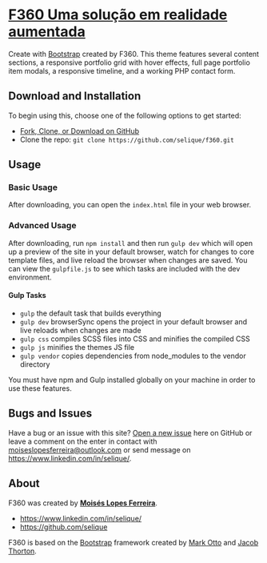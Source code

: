 # [F360 Uma solução em realidade aumentada](https://f360.com.br/)

Create with [Bootstrap](http://getbootstrap.com/) created by F360.
This theme features several content sections, a responsive portfolio grid with hover effects, full page portfolio item modals, a responsive timeline, and a working PHP contact form.


## Download and Installation

To begin using this, choose one of the following options to get started:
* [Fork, Clone, or Download on GitHub](https://github.com/selique/f360)
* Clone the repo: `git clone https://github.com/selique/f360.git`

## Usage

### Basic Usage

After downloading, you can open the `index.html` file in your web browser.

### Advanced Usage

After downloading, run `npm install` and then run `gulp dev` which will open up a preview of the site in your default browser, watch for changes to core template files, and live reload the browser when changes are saved. You can view the `gulpfile.js` to see which tasks are included with the dev environment.

#### Gulp Tasks

- `gulp` the default task that builds everything
- `gulp dev` browserSync opens the project in your default browser and live reloads when changes are made
- `gulp css` compiles SCSS files into CSS and minifies the compiled CSS
- `gulp js` minifies the themes JS file
- `gulp vendor` copies dependencies from node_modules to the vendor directory

You must have npm and Gulp installed globally on your machine in order to use these features.


## Bugs and Issues

Have a bug or an issue with this site? [Open a new issue](https://github.com/selique/f360/issues) here on GitHub or leave a comment on the enter in contact with moiseslopesferreira@outlook.com or send message on https://www.linkedin.com/in/selique/.

## About

F360 was created by **[Moisés Lopes Ferreira](https://www.linkedin.com/in/selique/)**.

* https://www.linkedin.com/in/selique/
* https://github.com/selique

F360 is based on the [Bootstrap](https://getbootstrap.com/docs/3.3/) framework created by [Mark Otto](https://twitter.com/mdo) and [Jacob Thorton](https://twitter.com/fat).
